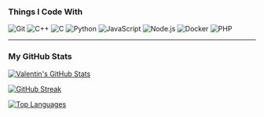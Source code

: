 <h3>Things I Code With</h3>

<p>
  <img src="https://img.shields.io/badge/Git-F05032?style=for-the-badge&logo=git&logoColor=white" alt="Git" />
  <img src="https://img.shields.io/badge/C++-00599C?style=for-the-badge&logo=c%2B%2B&logoColor=white" alt="C++" />
  <img src="https://img.shields.io/badge/C-A8B9CC?style=for-the-badge&logo=c&logoColor=white" alt="C" />
  <img src="https://img.shields.io/badge/Python-3776AB?style=for-the-badge&logo=python&logoColor=white" alt="Python" />
  <img src="https://img.shields.io/badge/JavaScript-F7DF1E?style=for-the-badge&logo=javascript&logoColor=black" alt="JavaScript" />
  <img src="https://img.shields.io/badge/Node.js-339933?style=for-the-badge&logo=node.js&logoColor=white" alt="Node.js" />
  <img src="https://img.shields.io/badge/Docker-2496ED?style=for-the-badge&logo=docker&logoColor=white" alt="Docker" />
  <img src="https://img.shields.io/badge/PHP-777BB4?style=for-the-badge&logo=php&logoColor=white" alt="PHP" />
</p>

<hr>

<h3>My GitHub Stats</h3>
<p>
  <a href="https://github.com/x-vmaier">
    <img src="https://github-readme-stats.vercel.app/api?username=x-vmaier&show_icons=true&theme=dark&hide_border=true" alt="Valentin's GitHub Stats" />
  </a>
</p>
<p>
  <a href="https://github.com/x-vmaier">
    <img src="https://github-readme-streak-stats.herokuapp.com/?user=x-vmaier&theme=dark&hide_border=true" alt="GitHub Streak" />
  </a>
</p>
<p>
  <a href="https://github.com/x-vmaier">
    <img src="https://github-readme-stats.vercel.app/api/top-langs/?username=x-vmaier&layout=compact&theme=dark&hide_border=true" alt="Top Languages" />
  </a>
</p>

<!-- <hr>

<h3>Featured Repositories</h3>
<p>
  <a href="https://github.com/x-vmaier/PyLevit">
    <img src="https://github-readme-stats.vercel.app/api/pin/?username=x-vmaier&repo=PyLevit&theme=dark&hide_border=true" alt="PyLevit" />
  </a>
</p>
<p>
  <a href="https://github.com/x-vmaier/Levitator">
    <img src="https://github-readme-stats.vercel.app/api/pin/?username=x-vmaier&repo=Levitator&theme=dark&hide_border=true" alt="Levitator" />
  </a>
</p> -->
